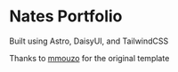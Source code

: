 # Nates Portfolio

Built using Astro, DaisyUI, and TailwindCSS

Thanks to [mmouzo](https://github.com/mmouzo/astro-cv-esquelete) for the original template
